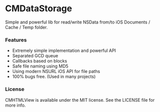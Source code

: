 CMDataStorage
=============

Simple and powerful lib for read/write NSData from/to iOS Documents / Cache / Temp folder.

### Features

- Extremely simple implementation and powerful API
- Separated GCD queue
- Callbacks based on blocks
- Safe file naming using MD5
- Using modern NSURL iOS API for file paths
- 100% bugs free. (Used in many projects)

### License

CMHTMLView is available under the MIT license. See the LICENSE file for more info.

